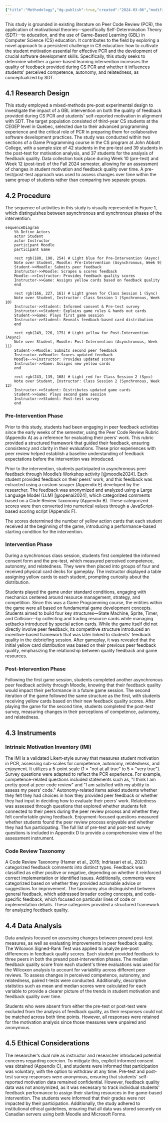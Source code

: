 ```yaml
---
{"title":"Methodology","dg-publish":true,"created":"2024-03-06","modified":"2025-03-06","permalink":"/50-works/research/methodology/","dgPassFrontmatter":true,"updated":"2025-03-06"}
---
```



This study is grounded in existing literature on Peer Code Review (PCR), the application of motivational theories—specifically Self-Determination Theory (SDT)—to education, and the use of Game-Based Learning (GBL) in Computer Science (CS) education. It contributes to the field by exploring a novel approach to a persistent challenge in CS education: how to cultivate the student motivation essential for effective PCR and the development of crucial software development skills. Specifically, this study seeks to determine whether a game-based learning intervention increases the quality of feedback provided during CS PCR and whether it influences students' perceived competence, autonomy, and relatedness, as conceptualized by SDT.

## 4.1 Research Design

This study employed a mixed-methods pre-post experimental design to investigate the impact of a GBL intervention on both the quality of feedback provided during CS PCR and students' self-reported motivation in alignment with SDT. The target population consisted of third-year CS students at the CEGEP level in Quebec, selected due to their advanced programming experience and the critical role of PCR in preparing them for collaborative software development practices. The study was conducted within two sections of a Game Programming course in the CS program at John Abbott College, with a sample size of 42 students in the pre-test and 39 students in the post-test for motivation analysis, and 37 students for the analysis of feedback quality. Data collection took place during Week 10 (pre-test) and Week 12 (post-test) of the Fall 2024 semester, allowing for an assessment of changes in student motivation and feedback quality over time. A pre-test/post-test approach was used to assess changes over time within the same group of students rather than comparing two separate groups.

## 4.2 Procedure

The sequence of activities in this study is visually represented in Figure 1, which distinguishes between asynchronous and synchronous phases of the intervention:

```mermaid
sequenceDiagram
    %% Define Actors
    actor Student
    actor Instructor
    participant Moodle
    participant Game

    rect rgb(180, 190, 254) # Light blue for Pre-Intervention (Async)
    Note over Student, Moodle: Pre-Intervention (Asynchronous, Week 9)
    Student->>Moodle: Submits peer feedback
    Instructor->>Moodle: Scrapes & scores feedback
    Moodle-->>Instructor: Provides feedback quality scores
    Instructor->>Game: Assigns yellow cards based on feedback quality
    end

    rect rgb(166, 227, 161) # Light green for Class Session 1 (Sync)
    Note over Student, Instructor: Class Session 1 (Synchronous, Week 10)
    Instructor->>Student: Informed consent & Pre-test survey
    Instructor->>Student: Explains game rules & hands out cards
    Student->>Game: Plays first game session
    Instructor->>Student: Reveals feedback-based card distribution
    end

    rect rgb(249, 226, 175) # Light yellow for Post-Intervention (Async)
    Note over Student, Moodle: Post-Intervention (Asynchronous, Week 11)
    Student->>Moodle: Submits second peer feedback
    Instructor->>Moodle: Scores updated feedback
    Moodle-->>Instructor: Provides updated scores
    Instructor->>Game: Assigns new yellow cards
    end

    rect rgb(243, 139, 168) # Light red for Class Session 2 (Sync)
    Note over Student, Instructor: Class Session 2 (Synchronous, Week 12)
    Instructor->>Student: Distributes updated game cards
    Student->>Game: Plays second game session
    Instructor->>Student: Post-test survey
    end
```

### Pre-Intervention Phase

Prior to this study, students had been engaging in peer feedback activities since the early weeks of the semester, using the Peer Code Review Rubric (Appendix A) as a reference for evaluating their peers' work. This rubric provided a structured framework that guided their feedback, ensuring consistency and clarity in their evaluations. These prior experiences with peer review helped establish a baseline understanding of feedback expectations before the intervention was introduced.

Prior to the intervention, students participated in asynchronous peer feedback through Moodle’s Workshop activity [@moodle2024]. Each student provided feedback on their peers’ work, and this feedback was extracted using a custom scraper (Appendix E) developed by the researcher. The feedback was anonymized and analyzed using a Large Language Model (LLM) [@openai2024], which categorized comments based on a Code Review Taxonomy (Appendix B). These categorized scores were then converted into numerical values through a JavaScript-based scoring script (Appendix F).

The scores determined the number of yellow action cards that each student received at the beginning of the game, introducing a performance-based starting condition for the intervention.

### Intervention Phase

During a synchronous class session, students first completed the informed consent form and the pre-test, which measured perceived competence, autonomy, and relatedness. They were then placed into groups of four and received physical card decks for gameplay. The instructor displayed a table assigning yellow cards to each student, prompting curiosity about the distribution.

Students played the game under standard conditions, engaging with mechanics centered around resource management, strategy, and competition. Since this was a Game Programming course, the entities within the game were all based on fundamental game development concepts. Students aimed to build four key structures—State Machine, Sprite, Timer, and Collision—by collecting and trading resource cards while managing setbacks introduced by special action cards. While the game itself did not directly involve peer feedback, its competitive structure introduced an incentive-based framework that was later linked to students' feedback quality in the debriefing session. After gameplay, it was revealed that the initial yellow card distribution was based on their previous peer feedback quality, emphasizing the relationship between quality feedback and game resources.

### Post-Intervention Phase

Following the first game session, students completed another asynchronous peer feedback activity through Moodle, knowing that their feedback quality would impact their performance in a future game session. The second iteration of the game followed the same structure as the first, with students receiving yellow cards based on their new feedback quality scores. After playing the game for the second time, students completed the post-test survey, measuring changes in their perceptions of competence, autonomy, and relatedness.

## 4.3 Instruments

### Intrinsic Motivation Inventory (IMI)

The IMI is a validated Likert-style survey that measures student motivation in PCR, assessing sub-scales for competence, autonomy, relatedness, and enjoyment. It utilizes a 5-point scale (1 = "not at all true” to 5 = "very true"). Survey questions were adapted to reflect the PCR experience. For example, competence-related questions included statements such as, "I think I am pretty good at peer code review" and "I am satisfied with my ability to assess my peers’ code." Autonomy-related items asked students whether they felt they had choices in how they provided peer feedback or whether they had input in deciding how to evaluate their peers’ work. Relatedness was assessed through questions that explored whether students felt connected to their peers during the peer review process and whether they felt comfortable giving feedback. Enjoyment-focused questions measured whether students found the peer review process enjoyable and whether they had fun participating. The full list of pre-test and post-test survey questions is included in Appendix D to provide a comprehensive view of the assessment instrument.

### Code Review Taxonomy

A Code Review Taxonomy (Hamer et al., 2015; Indriasari et al., 2023) categorized feedback comments into distinct types. Feedback was classified as either positive or negative, depending on whether it reinforced correct implementation or identified issues. Additionally, comments were categorized based on whether they provided actionable advice or suggestions for improvement. The taxonomy also distinguished between general feedback, which addressed broader coding concepts, and code-specific feedback, which focused on particular lines of code or implementation details. These categories provided a structured framework for analyzing feedback quality.

## 4.4 Data Analysis

Data analysis focused on assessing changes between preand post-test measures, as well as evaluating improvements in peer feedback quality. The Wilcoxon Signed-Rank Test was applied to analyze pre-post differences in feedback quality scores. Each student provided feedback to three peers in both the preand post-intervention phases. The median feedback quality score from each student's three evaluations was used for the Wilcoxon analysis to account for variability across different peer reviews. To assess changes in perceived competence, autonomy, and relatedness, paired t-tests were conducted. Additionally, descriptive statistics such as mean and median scores were calculated for each variable to provide a clearer picture of the trends in student motivation and feedback quality over time.

Students who were absent from either the pre-test or post-test were excluded from the analysis of feedback quality, as their responses could not be matched across both time points. However, all responses were retained for the motivation analysis since those measures were unpaired and anonymous.

## 4.5 Ethical Considerations

The researcher’s dual role as instructor and researcher introduced potential concerns regarding coercion. To mitigate this, explicit informed consent was obtained (Appendix C), and students were informed that participation was voluntary, with the option to withdraw at any time. Pre-test and post-test survey responses were anonymous, ensuring that students' self-reported motivation data remained confidential. However, feedback quality data was not anonymized, as it was necessary to track individual students' feedback performance to assign their starting resources in the game-based intervention. The students were informed that their grades were not impacted by their participation. Additionally, the study adhered to institutional ethical guidelines, ensuring that all data was stored securely on Canadian servers using both Moodle and Microsoft Forms.
